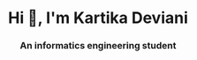 <h1 align="center">Hi 👋, I'm Kartika Deviani</h1>
<h3 align="center">An informatics engineering student</h3>


